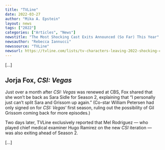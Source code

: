 ```yaml
---
title: "TVLine"
date: 2022-03-27
author: "Mika A. Epstein"
layout: news
tags: ["2022"]
categories: ["Articles", "News"]
newstitle: "The Most Shocking Cast Exits Announced (So Far) This Year"
newsauthor: "Rebecca Iannucci"
newssource: "TVLine"
newsurl: https://tvline.com/lists/tv-characters-leaving-2022-shocking-cast-exits/
---
```


[...]

## Jorja Fox, _CSI: Vegas_

Just over a month after _CSI: Vegas_ was renewed at CBS, Fox shared that she won’t be back as Sara Sidle for Season 2, explaining that “I personally just can’t split Sara and Grissom up again.” (Co-star William Petersen had only signed on for _CSI: Vegas_‘ first season, ruling out the possibility of Gil Grissom coming back for more episodes.)

Two days later, TVLine exclusively reported that Mel Rodriguez — who played chief medical examiner Hugo Ramirez on the new _CSI_ iteration — was also exiting ahead of Season 2.

[...]